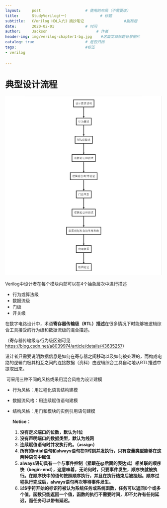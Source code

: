 ```yaml
---
layout:     post                    # 使用的布局（不需要改）
title:      StudyVerilog(一)               # 标题 
subtitle:   《Verilog HDL入门》摘抄笔记					 #副标题
date:       2020-02-01              # 时间
author:     Jackson                      # 作者
header-img: img/verilog-chapter1-bg.jpg    #这篇文章标题背景图片
catalog: true                       # 是否归档
tags:                               #标签
- verilog

---
```


# 典型设计流程

![1580615942635](../img/verilogProcess.png)

Verilog中设计者在每个模块内部可以在4个抽象层次中进行描述

* 行为或算法级
* 数据流级
* 门级
* 开关级

​	在数字电路设计中，术语**寄存器传输级（RTL）描述**在很多情况下时能够被逻辑综合工具接受的行为级和数据流级的混合描述。

（寄存器传输级与行为级区别可见<https://blog.csdn.net/a8039974/article/details/43635257>)

​	设计者只需要说明数据信息是如何在寄存器之间移动以及如何被处理的，而构成电路的逻辑门极其相互之间的连接数据（资料）由逻辑综合工具自动地从RTL描述中提取出来。

​	可采用三种不同的风格或采用混合风格为设计建模

* 行为风格：用过程化语言结构建模

* 数据流风格：用连续赋值语句建模

* 结构风格：用门和模块的实例引用语句建模

  **Notice：**

  1. **没有定义端口的位数，默认为1位**
  2. **没有声明端口的数据类型，默认为线网**
  3. **连续赋值语句时并发执行的。（assign）**
  4. **所有的intial语句和always语句在0时刻并发执行，只有变量类型能够在这两种语句中赋值**
  5. **always语句具有一个与事件控制（紧跟在@后面的表达式）相关联的顺序快（begin-end），这意味着，无论何时，只要事件发生，顺序快就被执行。在顺序快中的语句按照顺序执行，并且在执行结束后被挂起。顺序过程执行完成后，always语句再次等待事件发生。**
  6. **以$字符开始的标识符被认为系统任务或系统函数，任务可以返回0个或多个值，函数只能返回一个值，函数的执行不需要时间，即不允许有任何延迟，而任务可以带有延迟。**
